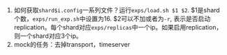 1. 如何获取`shard$i.config`一系列文件？运行`exps/load.sh $1 $2`. $1是shard个数，`exps/run_exp.sh`中设置为16. $2可以不加或者为`-r`, 表示是否启动replication。每个shard对应`exps/replicas`中一个ip。如果启用replication，则一个shard对应3个ip。
2. mock的任务：去掉transport，timeserver
